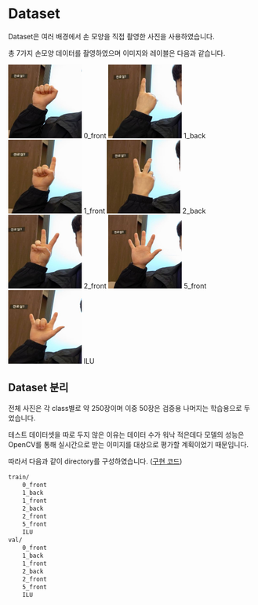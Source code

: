 # Dataset

Dataset은 여러 배경에서 손 모양을 직접 촬영한 사진을 사용하였습니다.

총 7가지 손모양 데이터를 촬영하였으며 이미지와 레이블은 다음과 같습니다.

<img src="./class_images/0_front.JPG" alt="0_front" width="150" height="150"/>	0_front
<img src="./class_images/1_back.JPG" alt="1_back" width="150" height="150"/>	1_back
<img src="./class_images/1_front.JPG" alt="1_front" width="150" height="150"/>	1_front
<img src="./class_images/2_back.JPG" alt="2_back" width="150" height="150"/>	2_back
<img src="./class_images/2_front.JPG" alt="2_front" width="150" height="150"/>	2_front
<img src="./class_images/5_front.JPG" alt="5_front" width="150" height="150"/>	5_front
<img src="./class_images/ilu.JPG" alt="ilu" width="150" height="150"/>	ILU



## Dataset 분리

전체 사진은 각 class별로 약 250장이며 이중 50장은 검증용 나머지는 학습용으로 두었습니다.

테스트 데이터셋을 따로 두지 않은 이유는 데이터 수가 워낙 적은데다 모델의 성능은 OpenCV를 통해 실시간으로 받는 이미지를 대상으로 평가할 계획이었기 때문입니다.

따라서 다음과 같이 directory를 구성하였습니다. ([구현 코드](./split_datasets.ipynb))

```
train/
	0_front
	1_back
	1_front
	2_back
	2_front
	5_front
	ILU
val/
	0_front
	1_back
	1_front
	2_back
	2_front
	5_front
	ILU
```


